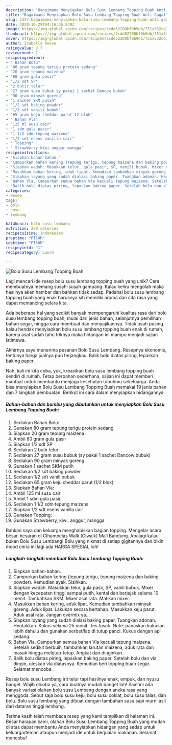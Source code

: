 ```yaml
---
description: "Bagaimana Menyiapkan Bolu Susu Lembang Topping Buah Anti Gagal"
title: "Bagaimana Menyiapkan Bolu Susu Lembang Topping Buah Anti Gagal"
slug: 2357-bagaimana-menyiapkan-bolu-susu-lembang-topping-buah-anti-gagal
date: 2020-10-29T04:16:36.830Z
image: https://img-global.cpcdn.com/recipes/2cdd52208bf0b9db/751x532cq70/bolu-susu-lembang-topping-buah-foto-resep-utama.jpg
thumbnail: https://img-global.cpcdn.com/recipes/2cdd52208bf0b9db/751x532cq70/bolu-susu-lembang-topping-buah-foto-resep-utama.jpg
cover: https://img-global.cpcdn.com/recipes/2cdd52208bf0b9db/751x532cq70/bolu-susu-lembang-topping-buah-foto-resep-utama.jpg
author: Isabella Reese
ratingvalue: 3.7
reviewcount: 7
recipeingredient:
- " Bahan Bolu"
- "80 gram tepung terigu protein sedang"
- "20 gram tepung maizena"
- "80 gram gula pasir"
- "1/2 sdt SP"
- "2 butir telur"
- "27 gram susu bubuk sy pakai 1 sachet Dancow bubuk"
- "90 gram minyak goreng"
- "1 sachet SKM putih"
- "1/2 sdt baking powder"
- "1/2 sdt vanili bubuk"
- "65 gram keju cheddar parut 12 blok"
- " Bahan Vla"
- "125 ml susu cair"
- "1 sdm gula pasir"
- "1 1/2 sdm tepung maizena"
- "1/2 sdt esens vanilla cair"
- " Topping"
- " Strawberry kiwi anggur mangga"
recipeinstructions:
- "Siapkan bahan-bahan."
- "Campurkan bahan kering (tepung terigu, tepung maizena dan baking powder). Kemudian ayak. Sisihkan."
- "Siapkan wadah. Masukkan telur, gula pasir, SP, vanili bubuk. Mixer dengan kecepatan tinggi sampai putih, kental dan berjejak selama 10 menit. Tambahkan SKM. Mixer asal rata. Matikan mixer."
- "Masukkan bahan kering, aduk lipat. Kemudian tambahkan minyak goreng. Aduk lipat. Lakukan secara bertahap. Masukkan keju parut. Aduk asal rata. Jangan overmix ya..."
- "Siapkan loyang yang sudah dialasi baking paper. Tuangkan adonan. Hentakkan. Kukus selama 25 menit. Tes tusuk. Note: panaskan kukusan lebih dahulu dan gunakan serbet/lap di tutup panci. Kukus dengan api sedang."
- "Bahan Vla. Campurkan semua bahan Vla kecuali tepung maizena. Setelah sedikit berbuih, tambahkan larutan maizena, aduk rata dan masak hingga meletup-letup. Angkat dan dinginkan."
- "Balik bolu diatas piring, lepaskan baking paper. Setelah bolu dan vla dingin, oleskan vla diatasnya. Kemudian beri topping buah segar. Selamat mencoba."
categories:
- Resep
tags:
- bolu
- susu
- lembang

katakunci: bolu susu lembang 
nutrition: 270 calories
recipecuisine: Indonesian
preptime: "PT14M"
cooktime: "PT60M"
recipeyield: "1"
recipecategory: Lunch

---
```



![Bolu Susu Lembang Topping Buah](https://img-global.cpcdn.com/recipes/2cdd52208bf0b9db/751x532cq70/bolu-susu-lembang-topping-buah-foto-resep-utama.jpg)

Lagi mencari ide resep bolu susu lembang topping buah yang unik? Cara membuatnya memang susah-susah gampang. Kalau keliru mengolah maka hasilnya akan hambar dan bahkan tidak sedap. Padahal bolu susu lembang topping buah yang enak harusnya sih memiliki aroma dan cita rasa yang dapat memancing selera kita.

Ada beberapa hal yang sedikit banyak mempengaruhi kualitas rasa dari bolu susu lembang topping buah, mulai dari jenis bahan, selanjutnya pemilihan bahan segar, hingga cara membuat dan menyajikannya. Tidak usah pusing kalau hendak menyiapkan bolu susu lembang topping buah enak di rumah, karena asal sudah tahu triknya maka hidangan ini mampu menjadi sajian istimewa.

Akhirnya saya menerima pesanan Bolu Susu Lembang. Resepnya ekonomis, tentunya harga jualnya pun terjangkau. Balik bolu diatas piring, lepaskan baking paper.


Nah, kali ini kita coba, yuk, kreasikan bolu susu lembang topping buah sendiri di rumah. Tetap berbahan sederhana, sajian ini dapat memberi manfaat untuk membantu menjaga kesehatan tubuhmu sekeluarga. Anda bisa menyiapkan Bolu Susu Lembang Topping Buah memakai 19 jenis bahan dan 7 langkah pembuatan. Berikut ini cara dalam menyiapkan hidangannya.

<!--inarticleads1-->

##### Bahan-bahan dan bumbu yang dibutuhkan untuk menyiapkan Bolu Susu Lembang Topping Buah:

1. Sediakan  Bahan Bolu:
1. Gunakan 80 gram tepung terigu protein sedang
1. Siapkan 20 gram tepung maizena
1. Ambil 80 gram gula pasir
1. Siapkan 1/2 sdt SP
1. Sediakan 2 butir telur
1. Sediakan 27 gram susu bubuk (sy pakai 1 sachet Dancow bubuk)
1. Sediakan 90 gram minyak goreng
1. Gunakan 1 sachet SKM putih
1. Sediakan 1/2 sdt baking powder
1. Sediakan 1/2 sdt vanili bubuk
1. Sediakan 65 gram keju cheddar parut (1/2 blok)
1. Siapkan  Bahan Vla:
1. Ambil 125 ml susu cair
1. Ambil 1 sdm gula pasir
1. Sediakan 1 1/2 sdm tepung maizena
1. Siapkan 1/2 sdt esens vanilla cair
1. Gunakan  Topping:
1. Gunakan  Strawberry, kiwi, anggur, mangga


Bahkan saya dan keluarga menghabiskan bagian topping. Mengelar acara besar-besaran di Cihampelas Walk (Ciwalk) Mall Bandung. Apalagi kalau bukan Bolu Susu Lembang! Bolu yang nikmat di setiap gigitannya dan bikin mood ceria ini lagi ada HARGA SPESIAL loh! 

<!--inarticleads2-->

##### Langkah-langkah membuat Bolu Susu Lembang Topping Buah:

1. Siapkan bahan-bahan.
1. Campurkan bahan kering (tepung terigu, tepung maizena dan baking powder). Kemudian ayak. Sisihkan.
1. Siapkan wadah. Masukkan telur, gula pasir, SP, vanili bubuk. Mixer dengan kecepatan tinggi sampai putih, kental dan berjejak selama 10 menit. Tambahkan SKM. Mixer asal rata. Matikan mixer.
1. Masukkan bahan kering, aduk lipat. Kemudian tambahkan minyak goreng. Aduk lipat. Lakukan secara bertahap. Masukkan keju parut. Aduk asal rata. Jangan overmix ya...
1. Siapkan loyang yang sudah dialasi baking paper. Tuangkan adonan. Hentakkan. Kukus selama 25 menit. Tes tusuk. Note: panaskan kukusan lebih dahulu dan gunakan serbet/lap di tutup panci. Kukus dengan api sedang.
1. Bahan Vla. Campurkan semua bahan Vla kecuali tepung maizena. Setelah sedikit berbuih, tambahkan larutan maizena, aduk rata dan masak hingga meletup-letup. Angkat dan dinginkan.
1. Balik bolu diatas piring, lepaskan baking paper. Setelah bolu dan vla dingin, oleskan vla diatasnya. Kemudian beri topping buah segar. Selamat mencoba.


Resep bolu susu Lembang irit telur tapi hasilnya enak, empuk, dan nyusu banget. Wajib dicoba ya, cara buatnya mudah banget loh! Saat ini ada banyak variasi olahan bolu susu Lembang dengan aneka rasa yang menggoda. Sebut saja bolu susu keju, bolu susu coklat, bolu susu talas, dan bolu. Bolu susu lembang yang dibuat dengan tambahan susu sapi murni asli dari dataran tinggi lembang. 

Terima kasih telah membaca resep yang kami tampilkan di halaman ini. Besar harapan kami, olahan Bolu Susu Lembang Topping Buah yang mudah di atas dapat membantu Anda menyiapkan hidangan yang sedap untuk keluarga/teman ataupun menjadi ide untuk berjualan makanan. Selamat mencoba!
